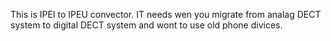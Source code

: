 This is IPEI to IPEU convector.
IT needs wen you migrate from analag DECT system to digital DECT system and wont to use old phone divices.